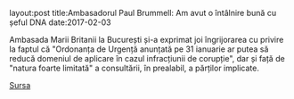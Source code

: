 layout:post
title:Ambasadorul Paul Brummell: Am avut o întâlnire bună cu șeful DNA
date:2017-02-03


Ambasada Marii Britanii la București și-a exprimat joi îngrijorarea cu privire la faptul că "Ordonanța de Urgență anunțată pe 31 ianuarie ar putea să reducă domeniul de aplicare în cazul infracțiunii de corupție", dar și față de "natura foarte limitată" a consultării, în prealabil, a părților implicate.


[Sursa](http://www.agerpres.ro/politica/2017/02/03/ambasadorul-paul-brummell-am-avut-o-intalnire-buna-cu-seful-dna-13-27-54)
